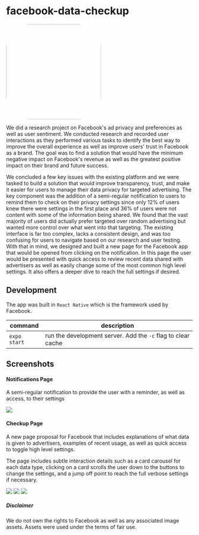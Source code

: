 # facebook-data-checkup

<img src="assets/icon.png#rounded" style="border-radius: 25%; overflow: hidden;" width="256"/>

We did a research project on Facebook's ad privacy and preferences as well as user sentiment. We conducted research and recorded user interactions as they performed various tasks to identify the best way to improve the overall experience as well as improve users' trust in Facebook as a brand. The goal was to find a solution that would have the minimum negative impact on Facebook's revenue as well as the greatest positive impact on their brand and future success.

We concluded a few key issues with the existing platform and we were tasked to build a solution that would improve transparency, trust, and make it easier for users to manage their data privacy for targeted advertising. The key component was the addition of a semi-regular notification to users to remind them to check on their privacy settings since only 12% of users knew there were settings in the first place and 36% of users were not content with some of the information being shared. We found that the vast majority of users did actually prefer targeted over random advertising but wanted more control over what went into that targeting. The existing interface is far too complex, lacks a consistent design, and was too confusing for users to navigate based on our research and user testing. With that in mind, we designed and built a new page for the Facebook app that would be opened from clicking on the notification. In this page the user would be presented with quick access to review recent data shared with advertisers as well as easily change some of the most common high level settings. It also offers a deeper dive to reach the full settings if desired.

## Development

The app was built in `React Native` which is the framework used by Facebook.

| command      | description                                                  |
| ------------ | ------------------------------------------------------------ |
| `expo start` | run the development server. Add the `-c` flag to clear cache |

## Screenshots

#### Notifications Page

A semi-regular notification to provide the user with a reminder, as well as access, to their settings

<img src="README/notifications-page.png"/>

#### Checkup Page

A new page proposal for Facebook that includes explanations of what data is given to advertisers, examples of recent usage, as well as quick access to toggle high level settings.

The page includes subtle interaction details such as a card carousel for each data type, clicking on a card scrolls the user down to the buttons to change the settings, and a jump off point to reach the full verbose settings if necessary.

<img src="README/checkup-page.png"/>

<img src="README/quick-controls.png"/>

<img src="README/data-management.png"/>

##### Disclaimer

We do not own the rights to Facebook as well as any associated image assets. Assets were used under the terms of fair use.
